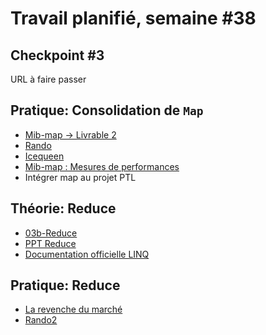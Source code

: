 # Travail planifié, semaine #38

## Checkpoint #3
URL à faire passer

## Pratique: Consolidation de `Map`
- [Mib-map -> Livrable 2](../exos/mib-map/README.md#livrable-2)
- [Rando](../exos/rando/)
- [Icequeen](../exos/icequeen/README.md)
- [Mib-map : Mesures de performances](../exos/mib-map/README.md#mesures-de-performances)
- Intégrer map au projet PTL

## Théorie: Reduce
- [03b-Reduce](../supports/source/03b-Reduce.md)
- [PPT Reduce](../supports/source/03-Reduce.pptx)
- [Documentation officielle LINQ](../supports/linq.pdf)

## Pratique: Reduce
- [La revenche du marché](../exos/mib-reduce/README.md)
- [Rando2](../exos/rando/README.md)
